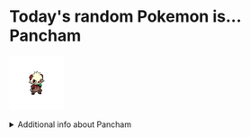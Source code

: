 # Today's random Pokemon is... Pancham

![Pancham shiny sprite](https://raw.githubusercontent.com/PokeAPI/sprites/master/sprites/pokemon/shiny/674.png)

<details>
<summary>Additional info about Pancham</summary>

| srpite type | image |
|------|------|
| back_default | ![Pancham back_default sprite](https://raw.githubusercontent.com/PokeAPI/sprites/master/sprites/pokemon/back/674.png) |
| back_shiny | ![Pancham back_shiny sprite](https://raw.githubusercontent.com/PokeAPI/sprites/master/sprites/pokemon/back/shiny/674.png) |
| front_default | ![Pancham front_default sprite](https://raw.githubusercontent.com/PokeAPI/sprites/master/sprites/pokemon/674.png) | </details>